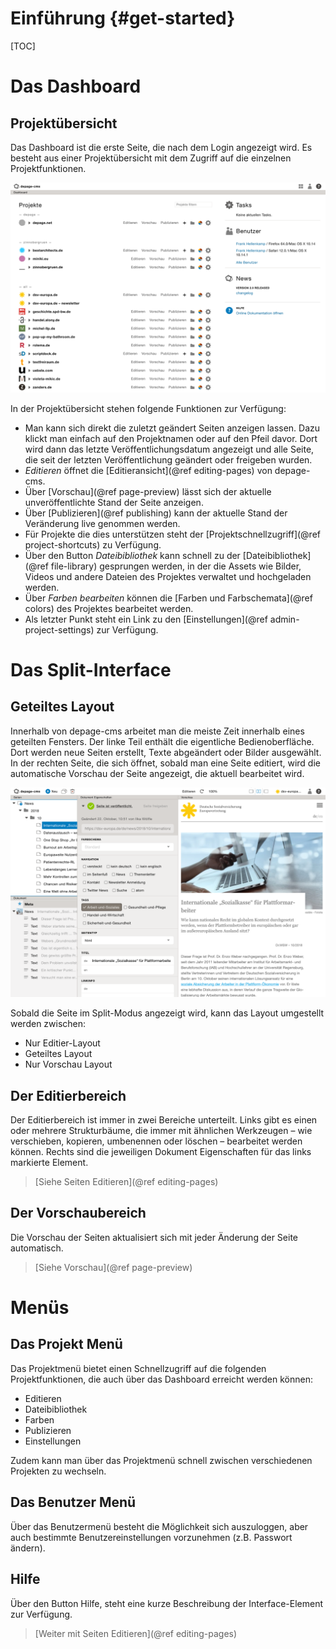 Einführung      {#get-started}
==========

[TOC]

Das Dashboard
=============

Projektübersicht
----------------

Das Dashboard ist die erste Seite, die nach dem Login angezeigt wird. Es besteht aus einer Projektübersicht mit dem Zugriff auf die einzelnen Projektfunktionen.

![Das Dashboard mit der Übersicht der Projekte](images/dashboard.png)

In der Projektübersicht stehen folgende Funktionen zur Verfügung:

- Man kann sich direkt die zuletzt geändert Seiten anzeigen lassen. Dazu klickt man einfach auf den Projektnamen oder auf den Pfeil davor. Dort wird dann das letzte Veröffentlichungsdatum angezeigt und alle Seite, die seit der letzten Veröffentlichung geändert oder freigeben wurden.
- *Editieren* öffnet die [Editieransicht](@ref editing-pages) von depage-cms.
- Über [Vorschau](@ref page-preview) lässt sich der aktuelle unveröffentlichte Stand der Seite anzeigen.
- Über [Publizieren](@ref publishing) kann der aktuelle Stand der Veränderung live genommen werden.
- Für Projekte die dies unterstützen steht der [Projektschnellzugriff](@ref project-shortcuts) zu Verfügung.
- Über den Button *Dateibibliothek* kann schnell zu der [Dateibibliothek](@ref file-library) gesprungen werden, in der die Assets wie Bilder, Videos und andere Dateien des Projektes verwaltet und hochgeladen werden.
- Über *Farben bearbeiten* können die [Farben und Farbschemata](@ref colors) des Projektes bearbeitet werden.
- Als letzter Punkt steht ein Link zu den [Einstellungen](@ref admin-project-settings) zur Verfügung.


Das Split-Interface
===================

Geteiltes Layout
----------------

Innerhalb von depage-cms arbeitet man die meiste Zeit innerhalb eines geteilten Fensters. Der linke Teil enthält die eigentliche Bedienoberfläche. Dort werden neue Seiten erstellt, Texte abgeändert oder Bilder ausgewählt. In der rechten Seite, die sich öffnet, sobald man eine Seite editiert, wird die automatische Vorschau der Seite angezeigt, die aktuell bearbeitet wird.

![Das Split Interface](images/split-interface.png)

Sobald die Seite im Split-Modus angezeigt wird, kann das Layout umgestellt werden zwischen:

- Nur Editier-Layout
- Geteiltes Layout
- Nur Vorschau Layout


Der Editierbereich
------------------

Der Editierbereich ist immer in zwei Bereiche unterteilt. Links gibt es einen oder mehrere Strukturbäume, die immer mit ähnlichen Werkzeugen – wie verschieben, kopieren, umbenennen oder löschen – bearbeitet werden können. Rechts sind die jeweiligen Dokument Eigenschaften für das links markierte Element.

> [Siehe Seiten Editieren](@ref editing-pages)


Der Vorschaubereich
-------------------

Die Vorschau der Seiten aktualisiert sich mit jeder Änderung der Seite automatisch.

> [Siehe Vorschau](@ref page-preview)


Menüs
=====

Das Projekt Menü
----------------

Das Projektmenü bietet einen Schnellzugriff auf die folgenden Projektfunktionen, die auch über das Dashboard erreicht werden können:

- Editieren
- Dateibibliothek
- Farben
- Publizieren
- Einstellungen

Zudem kann man über das Projektmenü schnell zwischen verschiedenen Projekten zu wechseln.


Das Benutzer Menü
-----------------

Über das Benutzermenü besteht die Möglichkeit sich auszuloggen, aber auch bestimmte Benutzereinstellungen vorzunehmen (z.B. Passwort ändern).


Hilfe
-----

Über den Button Hilfe, steht eine kurze Beschreibung der Interface-Element zur Verfügung.

> [Weiter mit Seiten Editieren](@ref editing-pages)
